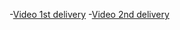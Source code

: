 -[Video 1st delivery](https://alumnosuady.sharepoint.com/:v:/s/HCI191/EdGDGAiApolEnPkmL4MXqlEBCDdAHE-wzDIBfzl0ua2KjA?e=sKIocz)
-[Video 2nd delivery]()
